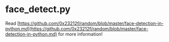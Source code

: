 # face_detect.py

Read [https://github.com/0x23212f/random/blob/master/face-detection-in-python.md](https://github.com/0x23212f/random/blob/master/face-detection-in-python.md) for more information!